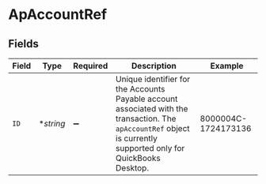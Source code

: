 # ApAccountRef


## Fields

| Field                                                                                                                                                             | Type                                                                                                                                                              | Required                                                                                                                                                          | Description                                                                                                                                                       | Example                                                                                                                                                           |
| ----------------------------------------------------------------------------------------------------------------------------------------------------------------- | ----------------------------------------------------------------------------------------------------------------------------------------------------------------- | ----------------------------------------------------------------------------------------------------------------------------------------------------------------- | ----------------------------------------------------------------------------------------------------------------------------------------------------------------- | ----------------------------------------------------------------------------------------------------------------------------------------------------------------- |
| `ID`                                                                                                                                                              | **string*                                                                                                                                                         | :heavy_minus_sign:                                                                                                                                                | Unique identifier for the Accounts Payable account associated with the transaction. The `apAccountRef` object is currently supported only for QuickBooks Desktop. | 8000004C-1724173136                                                                                                                                               |